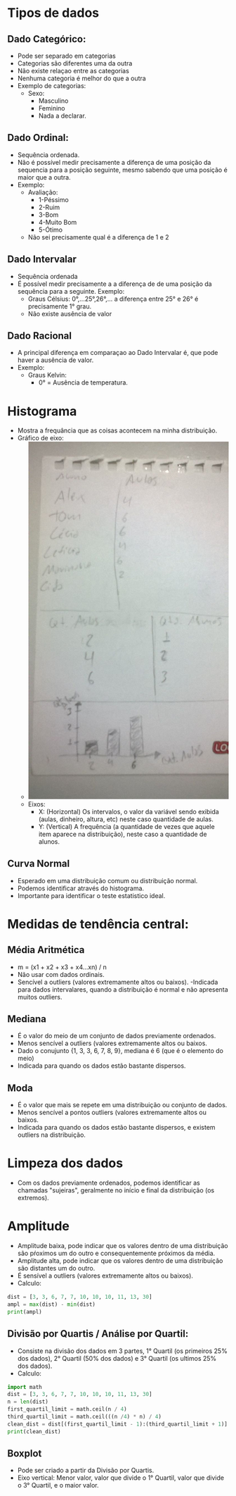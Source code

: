 # Tipos de dados

## Dado Categórico:
  - Pode ser separado em categorias
  - Categorias são diferentes uma da outra
  - Não existe relaçao entre as categorias
  - Nenhuma categoria é melhor do que a outra
  - Exemplo de categorias:
    - Sexo:
      - Masculino
      - Feminino
      - Nada a declarar.

## Dado Ordinal:
  - Sequência ordenada.
  - Não é possível medir precisamente a diferença de uma posição da sequencia para a posição seguinte, mesmo sabendo que uma posição é maior que a outra.
  - Exemplo:
    - Avaliação:
      - 1-Péssimo
      - 2-Ruim
      - 3-Bom
      - 4-Muito Bom
      - 5-Ótimo
    - Não sei precisamente qual é a diferença de 1 e 2

## Dado Intervalar
  - Sequência ordenada
  - É possível medir precisamente a a diferença de de uma posição da sequência para a seguinte.
  Exemplo:
    - Graus Célsius: 0°,...25°,26°,... a diferença entre 25° e 26° é precisamente 1° grau.
    - Não existe ausência de valor

## Dado Racional
  - A principal diferença em comparaçao ao Dado Intervalar é, que pode haver a ausência de valor.
  - Exemplo:
    - Graus Kelvin:
      - 0° = Ausência de temperatura.

# Histograma
  - Mostra a frequância que as coisas acontecem na minha distribuição.
  - Gráfico de eixo:
    - ![alt histograma](exemplo-histograma.jpeg)
    - Eixos:
      - X: (Horizontal) Os intervalos, o valor da variável sendo exibida (aulas, dinheiro, altura, etc) neste caso quantidade de aulas.
      - Y: (Vertical) A frequência (a quantidade de vezes que aquele item aparece na distribuição), neste caso a quantidade de alunos.

## Curva Normal
  - Esperado em uma distribuição comum ou distribuição normal.
  - Podemos identificar através do histograma.
  - Importante para identificar o teste estatistico ideal.

# Medidas de tendência central:

## Média Aritmética
  - m = (x1 + x2 + x3 + x4...xn) / n
  - Não usar com dados ordinais.
  - Sencível a outliers (valores extremamente altos ou baixos).
  -Indicada para dados intervalares, quando a distribuição é normal e não apresenta muitos outliers.

## Mediana
  - É o valor do meio de um conjunto de dados previamente ordenados.
  - Menos sencível a outliers (valores extremamente altos ou baixos.
  - Dado o conujunto {1, 3, 3, 6, 7, 8, 9}, mediana é 6 (que é o elemento do meio)
  - Indicada para quando os dados estão bastante dispersos.

## Moda
  - É o valor que mais se repete em uma distribuição ou conjunto de dados.
  - Menos sencível a pontos outliers (valores extremamente altos ou baixos.
  - Indicada para quando os dados estão bastante dispersos, e existem outliers na distribuição.

# Limpeza dos dados
  - Com os dados previamente ordenados, podemos identificar as chamadas "sujeiras", geralmente
  no início e final da distribuição (os extremos).

# Amplitude
  - Amplitude baixa, pode indicar que os valores dentro de uma distribuição são pŕoximos um do 
  outro e consequentemente próximos da média.
  - Amplitude alta, pode indicar que os valores dentro de uma distribuição são distantes um do outro.
  - É sensível a outliers (valores extremamente altos ou baixos).
  - Calculo:
``` Python
dist = [3, 3, 6, 7, 7, 10, 10, 10, 11, 13, 30]
ampl = max(dist) - min(dist)
print(ampl)
```
## Divisão por Quartis / Análise por Quartil:
  - Consiste na divisão dos dados em 3 partes, 1° Quartil (os primeiros 25% dos dados), 2° Quartil
  (50% dos dados) e 3° Quartil (os ultimos 25% dos dados).
  - Calculo:
``` Python
import math
dist = [3, 3, 6, 7, 7, 10, 10, 10, 11, 13, 30]
n = len(dist)
first_quartil_limit = math.ceil(n / 4)
third_quartil_limit = math.ceil(((n /4) * n) / 4)
clean_dist = dist[(first_quartil_limit - 1):(third_quartil_limit + 1)]
print(clean_dist)
```
## Boxplot
  - Pode ser criado a partir da Divisão por Quartis.
  - Eixo vertical: Menor valor, valor que divide o 1° Quartil, valor que divide o 3° Quartil, e o maior valor.

